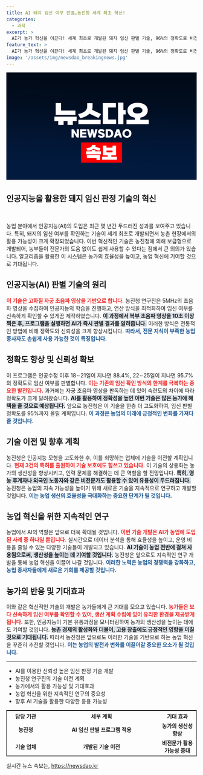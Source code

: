 ```yaml
---
title: AI 돼지 임신 여부 판별…농진청 세계 최초 혁신!
categories:
  - 과학
excerpt: >
  AI가 농가 혁신을 이끈다! 세계 최초로 개발된 돼지 임신 판별 기술, 96%의 정확도로 비전문가도 쉽게 활용 가능. 농진청이 선보인 이 혁신적인 프로그램이 농업 현장을 어떻게 변화시킬지 주목해보세요!
feature_text: >
  AI가 농가 혁신을 이끈다! 세계 최초로 개발된 돼지 임신 판별 기술, 96%의 정확도로 비전문가도 쉽게 활용 가능. 농진청이 선보인 이 혁신적인 프로그램이 농업 현장을 어떻게 변화시킬지 주목해보세요!
image: '/assets/img/newsdao_breakingnews.jpg'
---
```


<p><img src="/assets/img/newsdao_breakingnews.jpg" alt="bookingtag 속보" /></p>

<h2 data-ke-size="size26">인공지능을 활용한 돼지 임신 판정 기술의 혁신</h2>

<p data-ke-size="size16">&nbsp;</p>

<p>농업 분야에서 인공지능(AI)의 도입은 최근 몇 년간 두드러진 성과를 보여주고 있습니다. 특히, 돼지의 임신 여부를 확인하는 기술이 세계 최초로 개발되면서 농촌 현장에서의 활용 가능성이 크게 확장되었습니다. 이번 혁신적인 기술은 농진청에 의해 보급형으로 개발되어, 농부들이 전문가의 도움 없이도 쉽게 사용할 수 있다는 점에서 큰 의의가 있습니다. 알고리즘을 활용한 이 시스템은 농가의 효율성을 높이고, 농업 혁신에 기여할 것으로 기대됩니다.</p>

<h2 data-ke-size="size26">인공지능(AI) 판별 기술의 원리</h2>

<p><b><span style="color: #ee2323;">이 기술은 고화질 자궁 초음파 영상을 기반으로 합니다.</span></b> 농진청 연구진은 5MHz의 초음파 영상을 수집하여 인공지능의 학습을 진행하고, 연산 방식을 최적화하여 임신 여부를 신속하게 확인할 수 있게끔 제작하였습니다. <b><span style="background-color: #21538527;">이 과정에서 복부 초음파 영상을 10초 이상 찍은 후, 프로그램을 실행하면 AI가 즉시 판별 결과를 알려줍니다.</span></b> 이러한 방식은 전통적인 방법에 비해 정확도와 신뢰성을 크게 향상시킵니다. <b><span style="color: #1a5490;">따라서, 전문 지식이 부족한 농업 종사자도 손쉽게 사용 가능한 것이 특징입니다.</span></b></p>

<h2 data-ke-size="size26">정확도 향상 및 신뢰성 확보</h2>

<p>이 프로그램은 인공수정 이후 18∼21일이 지나면 88.4%, 22∼25일이 지나면 95.7%의 정확도로 임신 여부를 판별합니다. <b><span style="color: #ee2323;">이는 기존의 임신 확인 방식의 한계를 극복하는 중요한 발전입니다.</span></b> 과거에는 자궁 초음파 영상을 판독하는 데 있어 숙련도의 차이에 따라 정확도가 크게 달려왔습니다. <b><span style="background-color: #21538527;">AI를 활용하여 정확성을 높인 이번 기술은 많은 농가에 혜택을 줄 것으로 예상됩니다.</span></b> 앞으로 농진청은 이 기술을 한층 더 고도화하여, 임신 판별 정확도를 95%까지 올릴 계획입니다. <b><span style="color: #1a5490;">이 과정은 농업의 미래에 긍정적인 변화를 가져다줄 것입니다.</span></b></p>

<h2 data-ke-size="size26">기술 이전 및 향후 계획</h2>

<p>농진청은 인공지능 모형을 고도화한 후, 이를 희망하는 업체에 기술을 이전할 계획입니다. <b><span style="color: #ee2323;">현재 3건의 특허를 출원하여 기술 보호에도 힘쓰고 있습니다.</span></b> 이 기술의 상용화는 농가의 생산성을 향상시키고, 인력 문제를 해결하는 데 큰 역할을 할 전망입니다. <b><span style="background-color: #21538527;">특히, 영농 후계자나 외국인 노동자와 같은 비전문가도 활용할 수 있어 유용성이 두드러집니다.</span></b> 농진청은 농업의 지속 가능성을 높이기 위해 새로운 기술을 지속적으로 연구하고 개발할 것입니다. <b><span style="color: #1a5490;">이는 농업 생산의 효율성을 극대화하는 중요한 단계가 될 것입니다.</span></b></p>

<h2 data-ke-size="size26">농업 혁신을 위한 지속적인 연구</h2>

<p>농업에서 AI의 역할은 앞으로 더욱 확대될 것입니다. <b><span style="color: #ee2323;">이번 기술 개발은 AI가 농업에 도입된 사례 중 하나일 뿐입니다.</span></b> 실시간으로 데이터 분석을 통해 효율성을 높이고, 운영 비용을 줄일 수 있는 다양한 기술들이 개발되고 있습니다. <b><span style="background-color: #21538527;">AI 기술이 농업 전반에 걸쳐 사용됨으로써, 생산성을 높이는 데 기여할 것입니다.</span></b> 농진청은 앞으로도 지속적인 연구 개발을 통해 농업 혁신을 이끌어 나갈 것입니다. <b><span style="color: #1a5490;">이러한 노력은 농업의 경쟁력을 강화하고, 농업 종사자들에게 새로운 기회를 제공할 것입니다.</span></b></p>

<h2 data-ke-size="size26">농가의 반응 및 기대효과</h2>

<p>이와 같은 혁신적인 기술의 개발은 농가들에게 큰 기대를 모으고 있습니다. <b><span style="color: #ee2323;">농가들은 보다 신속하게 임신 여부를 확인할 수 있어, 생산 계획 수립에 있어 유리한 환경을 제공받게 됩니다.</span></b> 또한, 인공지능이 기본 유통과정을 모니터링하여 농가의 생산성을 높이는 데에도 기여할 것입니다. <b><span style="background-color: #21538527;">농촌 경제의 활성화와 더불어, 고용 창출에도 긍정적인 영향을 미칠 것으로 기대됩니다.</span></b> 따라서 농진청은 앞으로도 이러한 기술을 기반으로 하는 농업 혁신을 꾸준히 추진할 것입니다. <b><span style="color: #1a5490;">이는 농업의 발전과 변화를 이끌어갈 중요한 요소가 될 것입니다.</span></b></p>

<p data-ke-size="size16"></p>

<hr>

<ul>
    <li>AI를 이용한 신뢰성 높은 임신 판정 기술 개발</li>
    <li>농진청 연구진의 기술 이전 계획</li>
    <li>농가에서의 활용 가능성 및 기대효과</li>
    <li>농업 혁신을 위한 지속적인 연구의 중요성</li>
    <li>향후 AI 기술을 활용한 다양한 응용 가능성</li>
</ul>

<p data-ke-size="size16"></p>

<table style="width:100%; border:1px solid #000;">
    <tr>
        <th style="width:20%;text-align:center;"><b>담당 기관</b></th>
        <th style="width:60%;text-align:center;"><b>세부 계획</b></th>
        <th style="width:20%;text-align:center;"><b>기대 효과</b></th>
    </tr>
    <tr>
        <td style="text-align: center; height: 17px;"><b>농진청</b></td>
        <td style="text-align: center; height: 17px;"><b>AI 임신 판별 프로그램 적용</b></td>
        <td style="text-align: center; height: 17px;"><b>농가의 생산성 향상</b></td>
    </tr>
    <tr>
        <td style="text-align: center; height: 17px;"><b>기술 업체</b></td>
        <td style="text-align: center; height: 17px;"><b>개발된 기술 이전</b></td>
        <td style="text-align: center; height: 17px;"><b>비전문가 활용 가능성 증대</b></td>
    </tr>
</table> 

<p data-ke-size="size16"></p>
실시간 뉴스 속보는, <a href="https://newsdao.kr" rel="dofollow">https://newsdao.kr</a>


